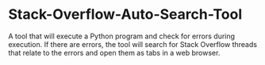 # Stack-Overflow-Auto-Search-Tool

A tool that will execute a Python program and check for errors during execution. If there are errors, the tool will search for Stack Overflow threads that relate to the errors and open them as tabs in a web browser.
